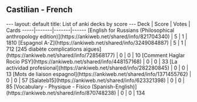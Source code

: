 <h2>Castilian  -  French</h2>
---
layout: default
title: List of anki decks by score
---
Deck | Score | Votes | Cards
-----|-------|-------|------
[English for Russians (Philosophical anthropology edition)](https://ankiweb.net/shared/info/821704340) | 5 | 1 | 1810
[Espagnol A-Z](https://ankiweb.net/shared/info/3249084887) | 5 | 1 | 712
[245 diabète complications aigues](https://ankiweb.net/shared/info/728568177) | 0 | 0 | 10
[Comment Haglar Rocio PSY](https://ankiweb.net/shared/info/448157168) | 0 | 0 | 33
[La actividad profesional](https://ankiweb.net/shared/info/282280845) | 0 | 0 | 13
[Mots de liaison espagnol](https://ankiweb.net/shared/info/1371455762) | 0 | 0 | 57
[Salateb15](https://ankiweb.net/shared/info/623321398) | 0 | 0 | 85
[Vocabulary - Physique - Físico (Spanish-English)](https://ankiweb.net/shared/info/870748238) | 0 | 0 | 134
